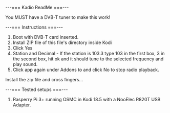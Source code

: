 ---=== Kadio ReadMe ===---

You MUST have a DVB-T tuner to make this work!

---=== Instructions ===---

1. Boot with DVB-T card inserted.
2. Install ZIP file of this file's directory inside Kodi
3. Click Yes
4. Station and Decimal - If the station is 103.3 type 103 in the first box, 3 in the second box, 
   hit ok and it should tune to the selected frequency and play sound.
5. Click app again under Addons to and click No to stop radio playback.

Install the zip file and cross fingers...

---=== Tested setups ===---

1. Rasperry Pi 3+ running OSMC in Kodi 18.5 with a NooElec R820T USB Adapter.
